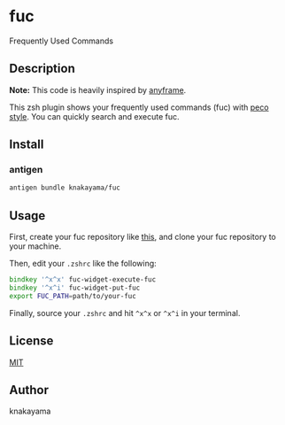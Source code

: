 fuc
===

Frequently Used Commands

## Description

**Note:** This code is heavily inspired by [anyframe](https://github.com/mollifier/anyframe).

This zsh plugin shows your frequently used commands (fuc) with [peco style](https://github.com/peco/peco). You can quickly search and execute fuc.

## Install

### antigen

```bash
antigen bundle knakayama/fuc
```

## Usage

First, create your fuc repository like [this](https://github.com/knakayama/my-fuc), and clone your fuc repository to your machine.

Then, edit your `.zshrc` like the following:

```zsh
bindkey '^x^x' fuc-widget-execute-fuc
bindkey '^x^i' fuc-widget-put-fuc
export FUC_PATH=path/to/your-fuc
```

Finally, source your `.zshrc` and hit `^x^x` or `^x^i` in your terminal.

## License

[MIT](https://github.com/knakayama/fuc/blob/master/LICENSE)

## Author

knakayama
